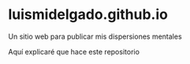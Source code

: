 # luismidelgado.github.io
Un sitio web para publicar mis dispersiones mentales

Aquí explicaré que hace este repositorio
